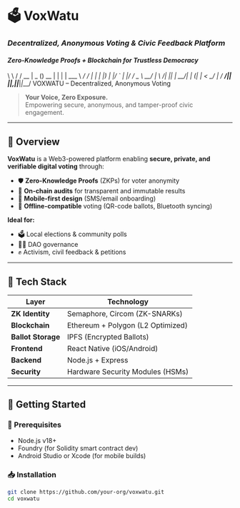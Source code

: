 # 🗳️ VoxWatu  
### *Decentralized, Anonymous Voting & Civic Feedback Platform*  
#### *Zero-Knowledge Proofs + Blockchain for Trustless Democracy*


\ \ / / __ | _ () __ | | | | ___
\ _/ / | | | |) | |/ ` | |/ / _ \ __/ |
\ /| || | __/| | (| | < __/ |_
_/ ___/|| ||_,||____|_|___/
VOXWATU – Decentralized, Anonymous Voting

> **Your Voice, Zero Exposure.**  
> Empowering secure, anonymous, and tamper-proof civic engagement.

---

## 📌 Overview
**VoxWatu** is a Web3-powered platform enabling **secure, private, and verifiable digital voting** through:

- 🛡️ **Zero-Knowledge Proofs** (ZKPs) for voter anonymity  
- 🔗 **On-chain audits** for transparent and immutable results  
- 📱 **Mobile-first design** (SMS/email onboarding)  
- 📡 **Offline-compatible** voting (QR-code ballots, Bluetooth syncing)

**Ideal for:**
- 🗳️ Local elections & community polls  
- 🧑‍💻 DAO governance  
- ✊ Activism, civil feedback & petitions  

---

## 🧠 Tech Stack  
| Layer             | Technology                            |
|------------------|----------------------------------------|
| **ZK Identity**   | Semaphore, Circom (ZK-SNARKs)          |
| **Blockchain**    | Ethereum + Polygon (L2 Optimized)      |
| **Ballot Storage**| IPFS (Encrypted Ballots)               |
| **Frontend**      | React Native (iOS/Android)             |
| **Backend**       | Node.js + Express                      |
| **Security**      | Hardware Security Modules (HSMs)       |

---

## 🚀 Getting Started

### 🔧 Prerequisites
- Node.js v18+
- Foundry (for Solidity smart contract dev)
- Android Studio or Xcode (for mobile builds)

### 📥 Installation
```bash
git clone https://github.com/your-org/voxwatu.git
cd voxwatu
